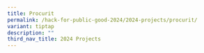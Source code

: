 ```yaml
---
title: Procurit
permalink: /hack-for-public-good-2024/2024-projects/procurit/
variant: tiptap
description: ""
third_nav_title: 2024 Projects
---
```

<p></p>